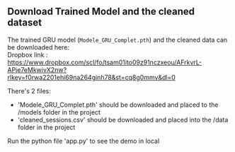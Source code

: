 ## Download Trained Model and the cleaned dataset

The trained GRU model (`Modele_GRU_Complet.pth`) and the cleaned data can be downloaded here:  
Dropbox link : https://www.dropbox.com/scl/fo/tsam01ito09z91nczxeou/AFrkvrL-APje7eMkwivX2nw?rlkey=f0rwa2201ehi69na264ginh78&st=cq8g0mmv&dl=0

There's 2 files:
- 'Modele_GRU_Complet.pth' should be downloaded and placed to the /models folder in the project
- 'cleaned_sessions.csv' should be downloaded and placed into the /data folder in the project

Run the python file 'app.py' to see the demo in local
